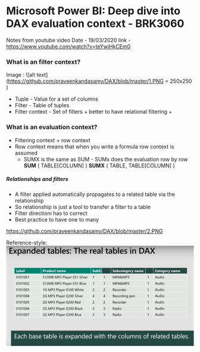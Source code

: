 # Microsoft Power BI: Deep dive into DAX evaluation context - BRK3060
Notes from youtube video
Date - 19/03/2020
link - https://www.youtube.com/watch?v=teYwjHkCEm0

### What is an filter context?
Image : 
![alt text](https://github.com/praveenkandasamy/DAX/blob/master/1.PNG = 250x250 )
* Tuple - Value for a set of columns
* Filter - Table of tuples
* Filter context - Set of filters
        + better to have relational filtering
        +  

### What is an evaluation context?
* Filtering context + row context 
* Row context means that when you write a formula row context is assumed
    + SUMX is the same as SUM - SUMx does the evaluation row by row
                **SUM** ( TABLE[COLUMN] )
                **SUMX** (
                    TABLE,
                    TABLE[COLUMN] 
                )

##### Relationships and filters
* A filter applied automatically propagates to a related table via the relationship
* So  relationship is just a tool to transfer a filter to a table
* Filter directioni has to correct
* Best practice to have one to many



https://github.com/praveenkandasamy/DAX/blob/master/2.PNG



Reference-style: 
![image2][logo]

[logo]: https://github.com/praveenkandasamy/DAX/blob/master/2.PNG "Logo Title Text 2"





